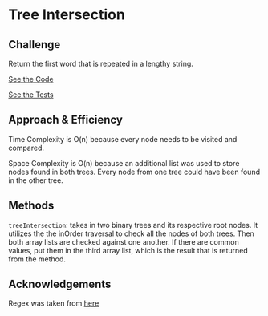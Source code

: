 # Tree Intersection

## Challenge
Return the first word that is repeated in a lengthy string.

[See the Code](src/main/java/tree/TreeIntersection.java)

[See the Tests](src/test/java/tree/TreeIntersectionTest.java)

## Approach & Efficiency
Time Complexity is O(n) because every node needs to be visited and compared.

Space Complexity is O(n) because an additional list was used to store nodes found in both trees. Every node from one tree could have been found in the other tree. 

## Methods
```treeIntersection```: takes in two binary trees and its respective root nodes. It utilizes the the inOrder traversal to check all the nodes of both trees. Then both array lists are checked against one another. If there are common values, put them in the third array list, which is the result that is returned from the method.

## Acknowledgements
Regex was taken from [here](https://stackoverflow.com/questions/7384791/splitting-strings-through-regular-expressions-by-punctuation-and-whitespace-etc)
